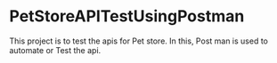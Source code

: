 # PetStoreAPITestUsingPostman
This project is to test the apis for Pet store.
In this, Post man is used to automate or Test the api.
